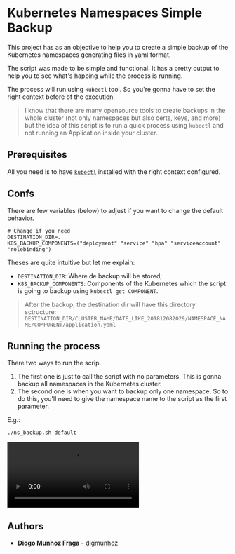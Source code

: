 # Kubernetes Namespaces Simple Backup

This project has as an objective to help you to create a simple backup of the Kubernetes namespaces generating files in yaml format.

The script was made to be simple and functional.
It has a pretty output to help you to see what's happing while the process is running.

The process will run using `kubectl` tool. So you're gonna have to set the right context before of the execution.

> I know that there are many opensource tools to create backups in the whole cluster (not only namespaces but also certs, keys, and more) but the idea of this script is to run a quick process using `kubectl` and not running an Application inside your cluster.

## Prerequisites

All you need is to have [`kubectl`](https://kubernetes.io/docs/tasks/tools/install-kubectl/) installed with the right context configured.

## Confs

There are few variables (below) to adjust if you want to change the default behavior.

```
# Change if you need
DESTINATION_DIR=.
K8S_BACKUP_COMPONENTS=("deployment" "service" "hpa" "serviceaccount" "rolebinding")
```

Theses are quite intuitive but let me explain:

* `DESTINATION_DIR`: Where de backup will be stored;
* `K8S_BACKUP_COMPONENTS`: Components of the Kubernetes which the script is going to backup using `kubectl get COMPONENT`.

> After the backup, the destination dir will have this directory sctructure: `DESTINATION_DIR/CLUSTER_NAME/DATE_LIKE_201812082029/NAMESPACE_NAME/COMPONENT/application.yaml`

## Running the process

There two ways to run the scrip.

1. The first one is just to call the script with no parameters. This is gonna backup all namespaces in the Kubernetes cluster.
2. The second one is when you want to backup only one namespace. So to do this, you'll need to give the namespace name to the script as the first parameter.

E.g.:

```
./ns_backup.sh default
```

![](video/Kubernetes_Backup.m4v)

## Authors

* **Diogo Munhoz Fraga** - [digmunhoz](https://github.com/digmunhoz)